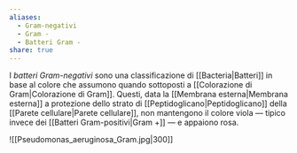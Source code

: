 ```yaml
---
aliases:
  - Gram-negativi
  - Gram -
  - Batteri Gram -
share: true
---
```


I *batteri Gram-negativi* sono una classificazione di [[Bacteria|Batteri]] in base al colore che assumono quando sottoposti a [[Colorazione di Gram|Colorazione di Gram]].
Questi, data la [[Membrana esterna|Membrana esterna]] a protezione dello strato di [[Peptidoglicano|Peptidoglicano]] della [[Parete cellulare|Parete cellulare]], non mantengono il colore viola — tipico invece dei [[Batteri Gram-positivi|Gram +]] — e appaiono rosa.

![[Pseudomonas_aeruginosa_Gram.jpg|300]]